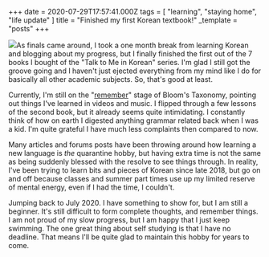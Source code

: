 +++
date = 2020-07-29T17:57:41.000Z
tags = [ "learning", "staying home", "life update" ]
title = "Finished my first Korean textbook!"
_template = "posts"
+++

![](https://dwz4645vtyxp6.cloudfront.net/wp-content/uploads/2020/01/28162606/books_02.jpg)As finals came around, I took a one month break from learning Korean and blogging about my progress, but I finally finished the first out of the 7 books I bought of the "Talk to Me in Korean" series. I'm glad I still got the groove going and I haven't just ejected everything from my mind like I do for basically all other academic subjects. So, that's good at least.

Currently, I'm still on the "[remember](https://aizera.netlify.app/post/bloom-s-taxonomy-exercise/ "Bloom's Taxonomy Exercise")" stage of Bloom's Taxonomy, pointing out things I've learned in videos and music. I flipped through a few lessons of the second book, but it already seems quite intimidating. I constantly think of how on earth I digested anything grammar related back when I was a kid. I'm quite grateful I have much less complaints then compared to now.

Many articles and forums posts have been throwing around how learning a new language is _the_ quarantine hobby, but having extra time is not the same as being suddenly blessed with the resolve to see things through. In reality, I've been trying to learn bits and pieces of Korean since late 2018, but go on and off because classes and summer part times use up my limited reserve of mental energy, even if I had the time, I couldn't.

Jumping back to July 2020. I have something to show for, but I am still a beginner. It's still difficult to form complete thoughts, and remember things. I am not proud of my slow progress, but I am happy that I just keep swimming. The one great thing about self studying is that I have no deadline. That means I'll be quite glad to maintain this hobby for years to come.
